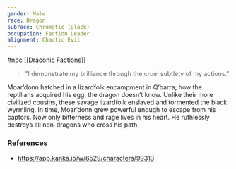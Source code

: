 ```yaml
---
gender: Male
race: Dragon
subrace: Chromatic (Black)
occupation: Faction Leader
alignment: Chaotic Evil
---
```

 #npc [[Draconic Factions]]

>"I demonstrate my brilliance through the cruel subtlety of my actions."

Moar’donn hatched in a lizardfolk encampment in Q’barra; how the reptilians acquired his egg, the dragon doesn’t know. Unlike their more civilized cousins, these savage lizardfolk enslaved and tormented the black wyrmling. In time, Moar’donn grew powerful enough to escape from his captors. Now only bitterness and rage lives in his heart. He ruthlessly destroys all non-dragons who cross his path.

### References

* https://app.kanka.io/w/6529/characters/99313
